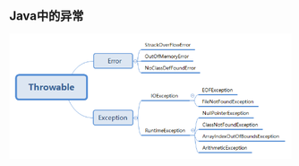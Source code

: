 ## Java中的异常

![image](https://raw.githubusercontent.com/autowanglei/autowanglei.github.io/master/_posts/Java学习记录/Throwable.png)